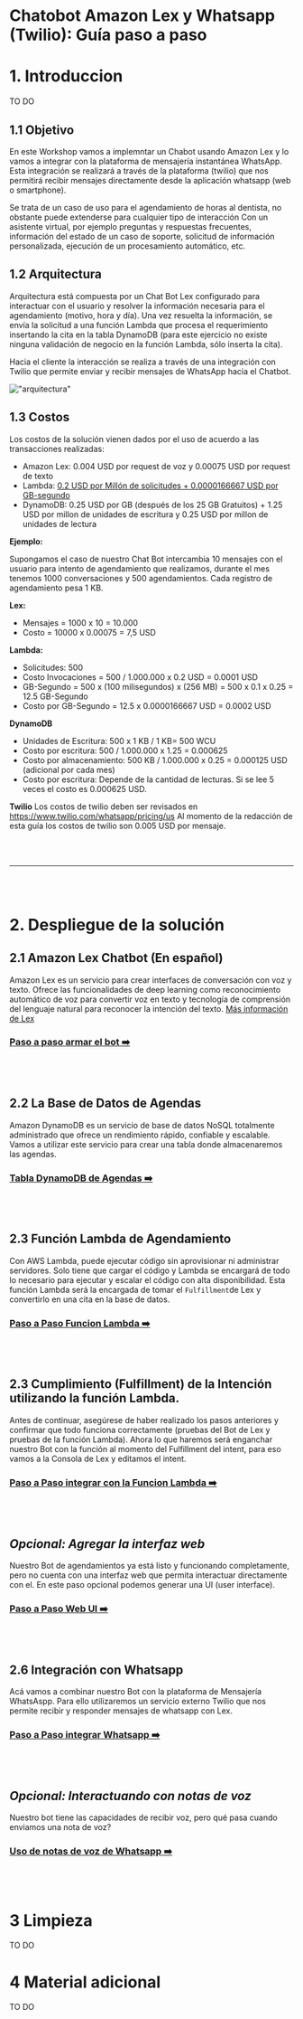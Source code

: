 # Chatobot Amazon Lex y Whatsapp (Twilio): Guía paso a paso

# 1. Introduccion 

TO DO

## 1.1 Objetivo

En este Workshop vamos a implemntar un Chabot usando Amazon Lex y lo vamos a integrar con la plataforma de mensajería instantánea WhatsApp. Esta integración se realizará a través de la plataforma (twilio) que nos permitirá recibir mensajes directamente desde la aplicación whatsapp (web o smartphone).

Se trata de un caso de uso para el agendamiento de horas al dentista, no obstante puede extenderse para cualquier tipo de interacción Con un asistente virtual, por ejemplo preguntas y respuestas frecuentes, información del estado de un caso de soporte, solicitud de información personalizada, ejecución de un procesamiento automático, etc.


## 1.2 Arquitectura

Arquitectura está compuesta por un Chat Bot Lex configurado para interactuar con el usuario y resolver la información necesaria para el agendamiento (motivo,  hora y día). Una vez resuelta la información, se envía la solicitud a una función Lambda que procesa el requerimiento insertando la cita en la tabla DynamoDB (para este ejercicio no existe ninguna validación de negocio en la función Lambda, sólo inserta la cita).

Hacia el cliente la interacción se realiza a través de una integración con Twilio que permite enviar y recibir mensajes de WhatsApp hacia el Chatbot.


!["arquitectura"](img/whatsapp_lex.jpg)

## 1.3 Costos

Los costos de la solución vienen dados por el uso de acuerdo a las transacciones realizadas:
* Amazon Lex: 0.004 USD por request de voz y 0.00075 USD por request de texto
* Lambda: [0.2 USD por Millón de solicitudes + 0.0000166667 USD por GB-segundo](https://aws.amazon.com/lambda/pricing/) 
* DynamoDB: 0.25 USD por GB (después de los 25 GB Gratuitos) + 1.25 USD por millon de unidades de escritura y 0.25 USD por millon de unidades de lectura

**Ejemplo:**

Supongamos el caso de nuestro Chat Bot intercambia 10 mensajes con el usuario para intento de agendamiento que realizamos, durante el mes tenemos 1000 conversaciones y 500 agendamientos. Cada registro de agendamiento pesa 1 KB.

**Lex:** 
* Mensajes  = 1000 x 10 = 10.000 
* Costo  = 10000 x 0.00075 = 7,5 USD

**Lambda:**
* Solicitudes: 500
* Costo Invocaciones = 500 / 1.000.000 x 0.2 USD = 0.0001 USD
* GB-Segundo = 500 x (100 milisegundos) x (256 MB)  =  500 x 0.1 x 0.25 = 12.5 GB-Segundo
* Costo por GB-Segundo = 12.5 x 0.0000166667 USD = 0.0002 USD

**DynamoDB**
* Unidades de Escritura: 500 x 1 KB / 1 KB= 500 WCU
* Costo por escritura: 500 / 1.000.000 x 1.25 = 0.000625
* Costo por almacenamiento: 500 KB / 1.000.000 x 0.25 = 0.000125 USD (adicional por cada mes)
* Costo por escritura: Depende de la cantidad de lecturas. Si se lee 5 veces el costo es 0.000625 USD.

**Twilio**
Los costos de twilio deben ser revisados en https://www.twilio.com/whatsapp/pricing/us
Al momento de la redacción de esta guía los costos de twilio son 0.005 USD por mensaje.

<br/><br/>
___
<br/><br/>


# 2. Despliegue de la solución

## 2.1 Amazon Lex Chatbot (En español)

Amazon Lex es un servicio para crear interfaces de conversación con voz y texto. Ofrece las funcionalidades de deep learning como reconocimiento automático de voz para convertir voz en texto y tecnología de comprensión del lenguaje natural para reconocer la intención del texto. [Más información de Lex](https://aws.amazon.com/es/lex/)

### [Paso a paso armar el bot ➡️ ](README_Step_by_Step_Lex.md)

<br/><br/>

## 2.2 La Base de Datos de Agendas

Amazon DynamoDB es un servicio de base de datos NoSQL totalmente administrado que ofrece un rendimiento rápido, confiable y escalable. Vamos a utilizar este servicio para crear una tabla donde almacenaremos las agendas. 

### [Tabla DynamoDB de Agendas ➡️ ](README_Step_by_Step_Dynamo.md)

<br/><br/>


## 2.3 Función Lambda de Agendamiento

Con AWS Lambda, puede ejecutar código sin aprovisionar ni administrar servidores. Solo tiene que cargar el código y Lambda se encargará de todo lo necesario para ejecutar y escalar el código con alta disponibilidad. Esta función Lambda será la encargada de tomar el `Fulfillment`de Lex y convertirlo en una cita en la base de datos.

### [Paso a Paso Funcion Lambda ➡️ ](README_Step_by_Step_Lambda.md)

<br/><br/>


## 2.3 Cumplimiento (Fulfillment) de la Intención utilizando la función Lambda.

Antes de continuar, asegúrese de haber realizado los pasos anteriores y confirmar que todo funciona correctamente (pruebas del Bot de Lex y pruebas de la función Lambda). Ahora lo que haremos será enganchar nuestro Bot con la función al momento del Fulfillment del intent, para eso vamos a la Consola de Lex y editamos el intent.

### [Paso a Paso integrar con la Funcion Lambda ➡️ ](README_Step_by_Step_Integracion_Lambda.md)
<br/><br/>

## _Opcional: Agregar la interfaz web_

Nuestro Bot de agendamientos ya está listo y funcionando completamente, pero no cuenta con una interfaz web que permita interactuar directamente con el. En este paso opcional podemos generar una UI (user interface).

### [Paso a Paso Web UI ➡️ ](README_Step_by_Step_Web.md)
<br/><br/>

## 2.6 Integración con Whatsapp

Acá vamos a combinar nuestro Bot con la plataforma de Mensajería WhatsAspp. Para ello utilizaremos un servicio externo Twilio que nos permite recibir y responder mensajes de whatsapp con Lex.

### [Paso a Paso integrar Whatsapp ➡️ ](README_Step_by_Step_Integracion_Whatsapp.md)
<br/><br/>

## _Opcional: Interactuando con notas de voz_

Nuestro bot tiene las capacidades de recibir voz, pero qué pasa cuando enviamos una nota de voz?

### [Uso de notas de voz de Whatsapp ➡️ ](README_Step_by_Step_Integracion_Whatsapp_voz.md)
<br/><br/>

# 3 Limpieza

TO DO

# 4 Material adicional

TO DO

